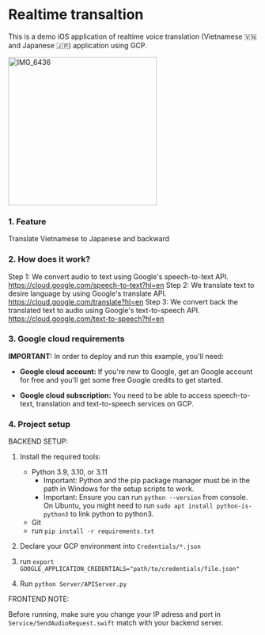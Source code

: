 # Realtime transaltion
This is a demo iOS application of realtime voice translation (Vietnamese 🇻🇳 and Japanese 🇯🇵) application using GCP.

<img src="https://github.com/phanquoctuan20081998/SmartHeadphone/assets/32617517/135b2a39-5023-40c1-a2ce-440dd68ed74c" alt="IMG_6436" width="300">

### 1. Feature
Translate Vietnamese to Japanese and backward

### 2. How does it work?
Step 1: We convert audio to text using Google's speech-to-text API. https://cloud.google.com/speech-to-text?hl=en
Step 2: We translate text to desire language by using Google's translate API. https://cloud.google.com/translate?hl=en
Step 3: We convert back the translated text to audio using Google's text-to-speech API. https://cloud.google.com/text-to-speech?hl=en

### 3. Google cloud requirements

**IMPORTANT:** In order to deploy and run this example, you'll need:

* **Google cloud account:** If you're new to Google, get an Google account for free and you'll get some free Google credits to get started.

* **Google cloud subscription:** You need to be able to access speech-to-text, translation and text-to-speech services on GCP.
  
### 4. Project setup

BACKEND SETUP:

1. Install the required tools: 
    * Python 3.9, 3.10, or 3.11
        * Important: Python and the pip package manager must be in the path in Windows for the setup scripts to work.
        * Important: Ensure you can run `python --version` from console. On Ubuntu, you might need to run `sudo apt install python-is-python3` to link python to python3.
    * Git
    * run `pip install -r requirements.txt`

2. Declare your GCP environment into `Credentials/*.json`
   
4. run `export GOOGLE_APPLICATION_CREDENTIALS="path/to/credentials/file.json"`

5. Run `python Server/APIServer.py`

FRONTEND NOTE:

Before running, make sure you change your IP adress and port in `Service/SendAudioRequest.swift` match with your backend server.



